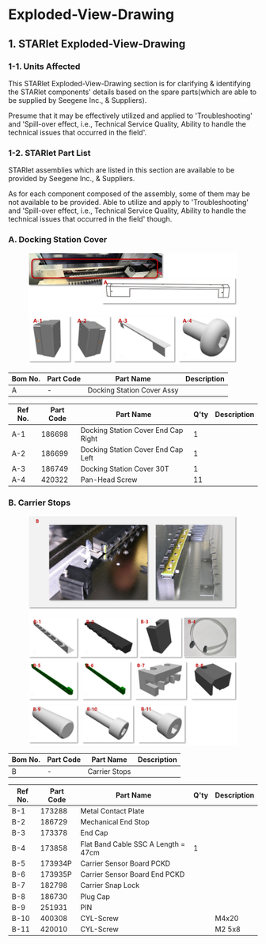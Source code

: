 # Exploded-View-Drawing

## 1. STARlet Exploded-View-Drawing

### &#x20;   1-1. Units Affected

&#x20;       This STARlet Exploded-View-Drawing section is for clarifying & identifying the STARlet components' details based on the spare parts(which are able to be supplied by Seegene Inc., & Suppliers).

&#x20;       Presume that it may be effectively utilized and applied to 'Troubleshooting' and 'Spill-over effect, i.e., Technical Service Quality, Ability to handle the technical issues that occurred in the field'.



### &#x20;   1-2. STARlet Part List

&#x20;       STARlet assemblies which are listed in this section are available to be provided by Seegene Inc., & Suppliers.

&#x20;       As for each component composed of the assembly, some of them may be not available to be provided. Able to utilize and apply to 'Troubleshooting' and 'Spill-over effect, i.e., Technical Service Quality, Ability to handle the technical issues that occurred in the field' though.



### &#x20;       A. Docking Station Cover

<figure><img src="../../../../../.gitbook/assets/image (189).png" alt=""><figcaption></figcaption></figure>

| Bom No. | Part Code | Part Name                  | Description |
| ------- | --------- | -------------------------- | ----------- |
| A       | -         | Docking Station Cover Assy |             |

| Ref No. | Part Code | Part Name                           | Q'ty | Description |
| ------- | --------- | ----------------------------------- | ---- | ----------- |
| A-1     | 186698    | Docking Station Cover End Cap Right | 1    |             |
| A-2     | 186699    | Docking Station Cover End Cap Left  | 1    |             |
| A-3     | 186749    | Docking Station Cover 30T           | 1    |             |
| A-4     | 420322    | Pan-Head Screw                      | 11   |             |



### &#x20;       B. Carrier Stops

<figure><img src="../../../../../.gitbook/assets/image (252).png" alt=""><figcaption></figcaption></figure>

| Bom No. | Part Code | Part Name     | Description |
| ------- | --------- | ------------- | ----------- |
| B       | -         | Carrier Stops |             |

| Ref No. | Part Code | Part Name                           | Q'ty | Description |
| ------- | --------- | ----------------------------------- | ---- | ----------- |
| B-1     | 173288    | Metal Contact Plate                 |      |             |
| B-2     | 186729    | Mechanical End Stop                 |      |             |
| B-3     | 173378    | End Cap                             |      |             |
| B-4     | 173858    | Flat Band Cable SSC A Length = 47cm | 1    |             |
| B-5     | 173934P   | Carrier Sensor Board PCKD           |      |             |
| B-6     | 173935P   | Carrier Sensor Board End PCKD       |      |             |
| B-7     | 182798    | Carrier Snap Lock                   |      |             |
| B-8     | 186730    | Plug Cap                            |      |             |
| B-9     | 251931    | PIN                                 |      |             |
| B-10    | 400308    | CYL-Screw                           |      | M4x20       |
| B-11    | 420010    | CYL-Screw                           |      | M2 5x8      |































